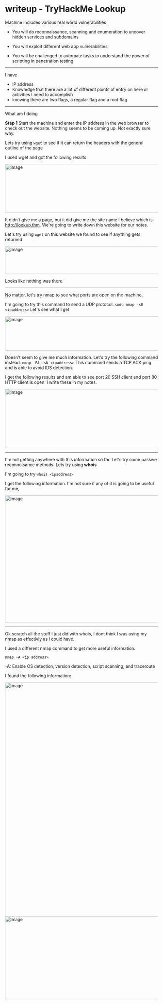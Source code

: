 # writeup - TryHackMe Lookup 


Machine includes various real world vulnerabilities

- You will do reconnaissance, scanning and enumeration to uncover hidden services and subdomains

- You will exploit different web app vulnerabilities

- You will be challenged to automate tasks to understand the power of scripting in penetration testing

 <hr />

I have
- IP address
- Knowledge that there are a lot of different points of entry on here or activities I need to accomplish
- knowing there are two flags, a regular flag and a root flag. 

<hr />


What am I doing

**Step 1**
Start the machine and enter the IP address in the web browser to check out the website. 
Nothing seems to be coming up. Not exactly sure why. 

Lets try using `wget` to see if it can return the headers with the general outline of the page 

I used wget and got the following results

<img width="590" height="161" alt="image" src="https://github.com/user-attachments/assets/076804c7-7012-4dc2-8e61-6228682876f8" />

It didn't give me a page, but it did give me the site name I believe which is http://lookup.thm. We're going to write down this website for our notes. 

Let's try using `wget` on this website we found to see if anything gets returned 

<img width="591" height="92" alt="image" src="https://github.com/user-attachments/assets/b383db45-12a1-4b9a-95fc-a48f173861ec" />

Looks like nothing was there. 

<hr />

No matter, let's try nmap to see what ports are open on the machine. 

I'm going to try this command to send a UDP protocol. 
`sudo nmap -sU <ipaddress>`
Let's see what I get

<img width="673" height="113" alt="image" src="https://github.com/user-attachments/assets/a2c544fe-3042-484b-82f6-28f5092bac37" />

Doesn't seem to give me much information. Let's try the following command instead. 
`nmap -PA -sN <ipaddress>` 
This command sends a TCP ACK ping and is able to avoid IDS detection. 

I get the following results and am able to see port 20 SSH client and port 80 HTTP client is open. I write these in my notes. 

<img width="629" height="195" alt="image" src="https://github.com/user-attachments/assets/431d4f07-2662-4826-8829-a202ae799b61" />

<hr />

I'm not getting anywhere with this information so far. Let's try some passive reconnoisance methods. Lets try using **whois**

I'm going to try `whois <ipaddress>`

I get the following information. I'm not sure if any of it is going to be useful for me, 

<img width="637" height="419" alt="image" src="https://github.com/user-attachments/assets/de1d8ad6-81a9-487a-aecb-e29acc301b2d" />


<hr /> 

Ok scratch all the stuff I just did with whois, I dont think I was using my nmap as effectivly as I could have. 

I used a different nmap command to get more useful information. 

`nmap -A <ip address>`

-A: Enable OS detection, version detection, script scanning, and traceroute


I found the following information:

<img width="1280" height="771" alt="image" src="https://github.com/user-attachments/assets/815abcf4-ff63-4e25-b849-e6b636af023a" />

<img width="1108" height="274" alt="image" src="https://github.com/user-attachments/assets/e807dd3e-6b5e-47eb-a5a4-f3dcc1523516" />

